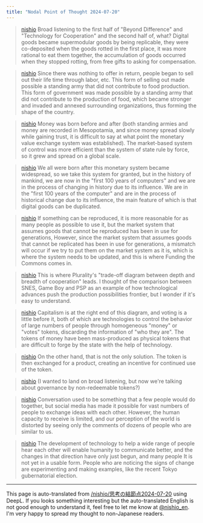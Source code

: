 ```yaml
---
title: "Nodal Point of Thought 2024-07-20"
---
```


> [nishio](https://x.com/nishio/status/1814473870599954614) Broad listening to the first half of "Beyond Difference" and "Technology for Cooperation" and the second half of, what? Digital goods became supermodular goods by being replicable, they were co-deposited when the goods rotted in the first place, it was more rational to eat them together, the accumulation of goods occurred when they stopped rotting, from free gifts to asking for compensation.

> [nishio](https://x.com/nishio/status/1814474786917233011) Since there was nothing to offer in return, people began to sell out their life time through labor, etc. This form of selling out made possible a standing army that did not contribute to food production. This form of government was made possible by a standing army that did not contribute to the production of food, which became stronger and invaded and annexed surrounding organizations, thus forming the shape of the country.

> [nishio](https://x.com/nishio/status/1814477478729265183) Money was born before and after (both standing armies and money are recorded in Mesopotamia, and since money spread slowly while gaining trust, it is difficult to say at what point the monetary value exchange system was established). The market-based system of control was more efficient than the system of state rule by force, so it grew and spread on a global scale.

> [nishio](https://x.com/nishio/status/1814479035172614144) We all were born after this monetary system became widespread, so we take this system for granted, but in the history of mankind, we are now in the "first 100 years of computers" and we are in the process of changing in history due to its influence. We are in the "first 100 years of the computer" and are in the process of historical change due to its influence, the main feature of which is that digital goods can be duplicated.

> [nishio](https://x.com/nishio/status/1814479918417564034) If something can be reproduced, it is more reasonable for as many people as possible to use it, but the market system that assumes goods that cannot be reproduced has been in use for generations, However, since the market system that assumes goods that cannot be replicated has been in use for generations, a mismatch will occur if we try to put them on the market system as it is, which is where the system needs to be updated, and this is where Funding the Commons comes in.

> [nishio](https://x.com/nishio/status/1814481933751275972) This is where Plurality's "trade-off diagram between depth and breadth of cooperation" leads.
>  I thought of the comparison between SNES, Game Boy and PSP as an example of how technological advances push the production possibilities frontier, but I wonder if it's easy to understand.

> [nishio](https://x.com/nishio/status/1814483881808277718) Capitalism is at the right end of this diagram, and voting is a little before it, both of which are technologies to control the behavior of large numbers of people through homogeneous "money" or "votes" tokens, discarding the information of "who they are". The tokens of money have been mass-produced as physical tokens that are difficult to forge by the state with the help of technology.

> [nishio](https://x.com/nishio/status/1814484718664274329) On the other hand, that is not the only solution. The token is then exchanged for a product, creating an incentive for continued use of the token.

> [nishio](https://x.com/nishio/status/1814484968627941486) (I wanted to land on broad listening, but now we're talking about governance by non-redeemable tokens?)

> [nishio](https://x.com/nishio/status/1814489520135647722) Conversation used to be something that a few people would do together, but social media has made it possible for vast numbers of people to exchange ideas with each other. However, the human capacity to receive is limited, and our perception of the world is distorted by seeing only the comments of dozens of people who are similar to us.

> [nishio](https://x.com/nishio/status/1814491749412417638) The development of technology to help a wide range of people hear each other will enable humanity to communicate better, and the changes in that direction have only just begun, and many people It is not yet in a usable form. People who are noticing the signs of change are experimenting and making examples, like the recent Tokyo gubernatorial election.

---
This page is auto-translated from [/nishio/思考の結節点2024-07-20](https://scrapbox.io/nishio/思考の結節点2024-07-20) using DeepL. If you looks something interesting but the auto-translated English is not good enough to understand it, feel free to let me know at [@nishio_en](https://twitter.com/nishio_en). I'm very happy to spread my thought to non-Japanese readers.